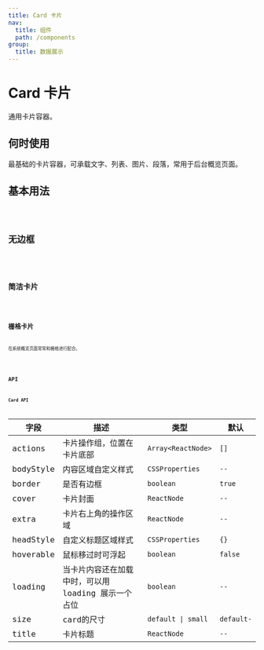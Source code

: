 ```yaml
---
title: Card 卡片
nav:
  title: 组件
  path: /components
group:
  title: 数据展示
---
```


# Card 卡片

通用卡片容器。

## 何时使用

最基础的卡片容器，可承载文字、列表、图片、段落，常用于后台概览页面。

## 基本用法

<code src='./demo/basic.tsx'/>

## 无边框

<code src="./demo/noBorder.tsx" />

## 简洁卡片

<code src="./demo/easy.tsx" />

## 栅格卡片

在系统概览页面常常和栅格进行配合。

<code src="./demo/grid.tsx" />

## API

### Card API

| 字段      | 描述 | 类型            | 默认 |
| --------- | ----------- | --------------- | ------- |
| actions     | 卡片操作组，位置在卡片底部  | `Array<ReactNode>` | `[]`    |
| bodyStyle | 内容区域自定义样式       | `CSSProperties`        | `--`    |
| border | 是否有边框        | `boolean`        | `true`    |
| cover | 卡片封面       | `ReactNode`        | `--`    |
| extra | 卡片右上角的操作区域    | `ReactNode`        | `--`    |
| headStyle | 自定义标题区域样式 | `CSSProperties`        | `{}`    |
| hoverable | 鼠标移过时可浮起 | `boolean`        | `false`    |
| loading | 当卡片内容还在加载中时，可以用 loading 展示一个占位 | `boolean` | `--`    |
| size | card的尺寸 | `default \| small`        | `default-`    |
| title | 卡片标题   | `ReactNode`        | `--`    |
